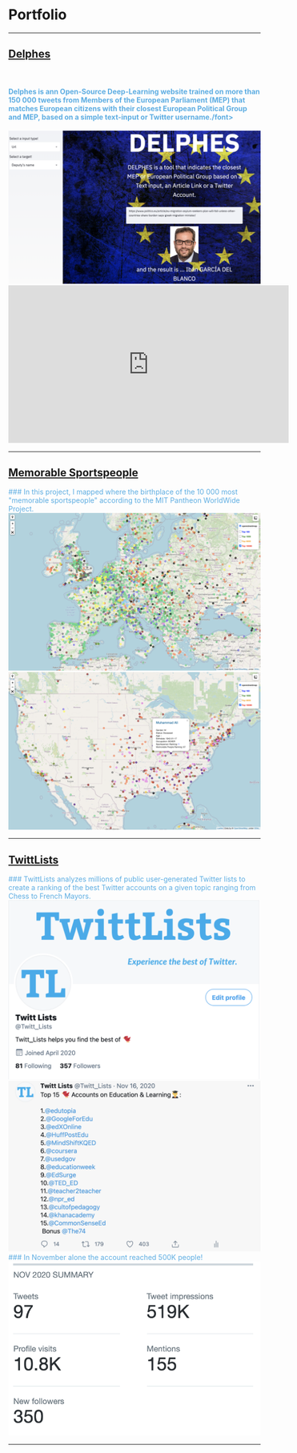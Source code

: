 # Portfolio

---

<h2> <font color='#3498DB'><a href="https://politicalpred.herokuapp.com/" target='_blank'>Delphes</a></font></h2> 
<br>
<h4> <font color='#5DADE2'>Delphes is ann Open-Source Deep-Learning website trained on more than 150 000 tweets from Members of the European Parliament (MEP) that matches European citizens with their closest European Political Group and MEP, based on a simple text-input or Twitter username./font></h4> 
<img src="images/delphes2.png?raw=true"/>
<iframe width="560" height="315" src="https://www.youtube.com/watch?v=oVNXJ7HsroQ&t=3139s&ab_channel=LeWagon&autoplay=1" frameborder="0" allow="accelerometer; autoplay; clipboard-write; encrypted-media; gyroscope; picture-in-picture" allowfullscreen></iframe>

---
<h2> <font color='#5DADE2'><a href="https://simonjpastor.github.io/memorable-sportspeople-map" target='_blank'>Memorable Sportspeople</a></font></h2> 
### In this project, I mapped where the birthplace of the 10 000 most "memorable sportspeople" according to the MIT Pantheon WorldWide Project.
<img src="images/memorable_people.png?raw=true"/>
<img src="images/memorable_people2.png?raw=true"/>

---
<h2> <font color='#7DCEA0'><a href="https://twitter.com/Twitt_Lists" target='_blank'>TwittLists</a></font></h2>
### TwittLists analyzes millions of public user-generated Twitter lists to create a ranking of the best Twitter accounts on a given topic ranging from Chess to French Mayors.
<img src="images/twittlists1.png?raw=true"/>
<img src="images/twittlists2.png?raw=true"/>
### In November alone the account reached 500K people! 
<img src="images/twittlists3.png?raw=true"/>

---

<!-- ### Other Projects -->

<!-- [Project 1 Title](http://example.com/)
- [Project 2 Title](http://example.com/)
- [Project 3 Title](http://example.com/)
- [Project 4 Title](http://example.com/)
- [Project 5 Title](http://example.com/) -->


